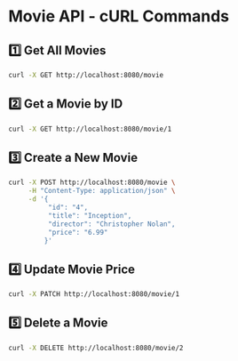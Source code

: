 # Movie API - cURL Commands

## 1️⃣ Get All Movies

```sh
curl -X GET http://localhost:8080/movie
```

## 2️⃣ Get a Movie by ID

```sh
curl -X GET http://localhost:8080/movie/1
```

## 3️⃣ Create a New Movie

```sh
curl -X POST http://localhost:8080/movie \
     -H "Content-Type: application/json" \
     -d '{
          "id": "4",
          "title": "Inception",
          "director": "Christopher Nolan",
          "price": "6.99"
         }'
```

## 4️⃣ Update Movie Price

```sh
curl -X PATCH http://localhost:8080/movie/1
```

## 5️⃣ Delete a Movie

```sh
curl -X DELETE http://localhost:8080/movie/2
```
